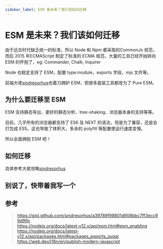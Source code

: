 ```yaml
---
sidebar_label: ESM 是未来？我们该如何迁移
---
```


# ESM 是未来？我们该如何迁移

由于远古时代缺乏统一的标准，所以 Node 和 Npm 都采取的CommonJs 规范，而后 2015 年ECMAScript 制定了标准的 ECMA 规范，大量的工具已经开始转向 ESM 的怀抱了，eg: Commander, Chalk, Inquirer   

Node 也稳定支持了 ESM，配置 type:module，exports 字段，mjs 文件等。

前端大佬[sindresorhus](https://github.com/sindresorhus)也着力拥护 ESM，把很多底层工具都改为了 Pure ESM。

## 为什么要迁移至 ESM

ESM 支持静态导出、更好的静态分析、tree-shaking、浏览器本身的支持等等。  

目前，几乎所有的浏览器都支持了 ES6 及 NEXT 的语法，但是为了兼容，还是会打包成 ES5。这也导致了体积大，多余的 polyfill 等配置使运行速度变慢。

所以全面拥抱 ESM 吧！

## 如何迁移
具体参考大佬攻略[sindresorhus](https://gist.github.com/sindresorhus/a39789f98801d908bbc7ff3ecc99d99c)

## 别说了，快带着我写一个


## 参考
> https://gist.github.com/sindresorhus/a39789f98801d908bbc7ff3ecc99d99c  
> https://nodejs.org/docs/latest-v12.x/api/esm.html#esm_enabling  
> https://nodejs.org/docs/latest-v12.x/api/packages.html#packages_exports_sugar  
> https://web.dev/i18n/en/publish-modern-javascript